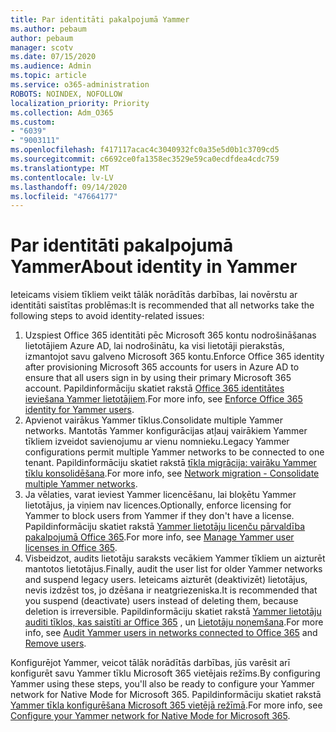 ```yaml
---
title: Par identitāti pakalpojumā Yammer
ms.author: pebaum
author: pebaum
manager: scotv
ms.date: 07/15/2020
ms.audience: Admin
ms.topic: article
ms.service: o365-administration
ROBOTS: NOINDEX, NOFOLLOW
localization_priority: Priority
ms.collection: Adm_O365
ms.custom:
- "6039"
- "9003111"
ms.openlocfilehash: f417117acac4c3040932fc0a35e5d0b1c3709cd5
ms.sourcegitcommit: c6692ce0fa1358ec3529e59ca0ecdfdea4cdc759
ms.translationtype: MT
ms.contentlocale: lv-LV
ms.lasthandoff: 09/14/2020
ms.locfileid: "47664177"
---
```

# <a name="about-identity-in-yammer"></a><span data-ttu-id="f66d8-102">Par identitāti pakalpojumā Yammer</span><span class="sxs-lookup"><span data-stu-id="f66d8-102">About identity in Yammer</span></span>

<span data-ttu-id="f66d8-103">Ieteicams visiem tīkliem veikt tālāk norādītās darbības, lai novērstu ar identitāti saistītas problēmas:</span><span class="sxs-lookup"><span data-stu-id="f66d8-103">It is recommended that all networks take the following steps to avoid identity-related issues:</span></span>

1. <span data-ttu-id="f66d8-104">Uzspiest Office 365 identitāti pēc Microsoft 365 kontu nodrošināšanas lietotājiem Azure AD, lai nodrošinātu, ka visi lietotāji pierakstās, izmantojot savu galveno Microsoft 365 kontu.</span><span class="sxs-lookup"><span data-stu-id="f66d8-104">Enforce Office 365 identity after provisioning Microsoft 365 accounts for users in Azure AD to ensure that all users sign in by using their primary Microsoft 365 account.</span></span> <span data-ttu-id="f66d8-105">Papildinformāciju skatiet rakstā [Office 365 identitātes ieviešana Yammer lietotājiem](https://docs.microsoft.com/yammer/configure-your-yammer-network/enforce-office-365-identity).</span><span class="sxs-lookup"><span data-stu-id="f66d8-105">For more info, see [Enforce Office 365 identity for Yammer users](https://docs.microsoft.com/yammer/configure-your-yammer-network/enforce-office-365-identity).</span></span>
2. <span data-ttu-id="f66d8-106">Apvienot vairākus Yammer tīklus.</span><span class="sxs-lookup"><span data-stu-id="f66d8-106">Consolidate multiple Yammer networks.</span></span> <span data-ttu-id="f66d8-107">Mantotās Yammer konfigurācijas atļauj vairākiem Yammer tīkliem izveidot savienojumu ar vienu nomnieku.</span><span class="sxs-lookup"><span data-stu-id="f66d8-107">Legacy Yammer configurations permit multiple Yammer networks to be connected to one tenant.</span></span> <span data-ttu-id="f66d8-108">Papildinformāciju skatiet rakstā [tīkla migrācija: vairāku Yammer tīklu konsolidēšana](https://docs.microsoft.com/yammer/configure-your-yammer-network/consolidate-multiple-yammer-networks).</span><span class="sxs-lookup"><span data-stu-id="f66d8-108">For more info, see [Network migration - Consolidate multiple Yammer networks](https://docs.microsoft.com/yammer/configure-your-yammer-network/consolidate-multiple-yammer-networks).</span></span>
3. <span data-ttu-id="f66d8-109">Ja vēlaties, varat ieviest Yammer licencēšanu, lai bloķētu Yammer lietotājus, ja viņiem nav licences.</span><span class="sxs-lookup"><span data-stu-id="f66d8-109">Optionally, enforce licensing for Yammer to block users from Yammer if they don't have a license.</span></span> <span data-ttu-id="f66d8-110">Papildinformāciju skatiet rakstā [Yammer lietotāju licenču pārvaldība pakalpojumā Office 365](https://docs.microsoft.com/yammer/manage-yammer-users/manage-yammer-licenses-in-office-365).</span><span class="sxs-lookup"><span data-stu-id="f66d8-110">For more info, see [Manage Yammer user licenses in Office 365](https://docs.microsoft.com/yammer/manage-yammer-users/manage-yammer-licenses-in-office-365).</span></span>
4. <span data-ttu-id="f66d8-111">Visbeidzot, audits lietotāju saraksts vecākiem Yammer tīkliem un aizturēt mantotos lietotājus.</span><span class="sxs-lookup"><span data-stu-id="f66d8-111">Finally, audit the user list for older Yammer networks and suspend legacy users.</span></span> <span data-ttu-id="f66d8-112">Ieteicams aizturēt (deaktivizēt) lietotājus, nevis izdzēst tos, jo dzēšana ir neatgriezeniska.</span><span class="sxs-lookup"><span data-stu-id="f66d8-112">It is recommended that you suspend (deactivate) users instead of deleting them, because deletion is irreversible.</span></span> <span data-ttu-id="f66d8-113">Papildinformāciju skatiet rakstā [Yammer lietotāju auditi tīklos, kas saistīti ar Office 365](https://docs.microsoft.com/yammer/manage-yammer-users/audit-users-connected-to-office-365) , un [Lietotāju noņemšana](https://docs.microsoft.com/yammer/manage-yammer-users/add-block-or-remove-users#remove-users).</span><span class="sxs-lookup"><span data-stu-id="f66d8-113">For more info, see [Audit Yammer users in networks connected to Office 365](https://docs.microsoft.com/yammer/manage-yammer-users/audit-users-connected-to-office-365) and [Remove users](https://docs.microsoft.com/yammer/manage-yammer-users/add-block-or-remove-users#remove-users).</span></span>

<span data-ttu-id="f66d8-114">Konfigurējot Yammer, veicot tālāk norādītās darbības, jūs varēsit arī konfigurēt savu Yammer tīklu Microsoft 365 vietējais režīms.</span><span class="sxs-lookup"><span data-stu-id="f66d8-114">By configuring Yammer using these steps, you'll also be ready to configure your Yammer network for Native Mode for Microsoft 365.</span></span> <span data-ttu-id="f66d8-115">Papildinformāciju skatiet rakstā [Yammer tīkla konfigurēšana Microsoft 365 vietējā režīmā](https://docs.microsoft.com/yammer/configure-your-yammer-network/native-mode).</span><span class="sxs-lookup"><span data-stu-id="f66d8-115">For more info, see [Configure your Yammer network for Native Mode for Microsoft 365](https://docs.microsoft.com/yammer/configure-your-yammer-network/native-mode).</span></span>